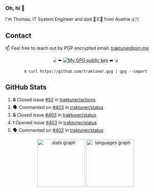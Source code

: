 ### Oh, hi 👋

I'm Thomas, IT System Engineer and dad 👶♊️👶 from Austria 🇦🇹

<!--
**traktuner/traktuner** is a ✨ _special_ ✨ repository because its `README.md` (this file) appears on your GitHub profile.

Here are some ideas to get you started:

- 🔭 I’m currently working on ...
- 🌱 I’m currently learning ...
- 👯 I’m looking to collaborate on ...
- 🤔 I’m looking for help with ...
- 💬 Ask me about ...
- 📫 How to reach me: ...
- 😄 Pronouns: ...
- ⚡ Fun fact: ...
-->

## Contact
📫 Feel free to reach out by PGP encrypted email:
traktuner@pm.me

<div align="center" markdown="1">

↙️ ⬅️ [![My GPG public key](https://img.shields.io/badge/PGP%20public%20key-6D4AFF?style=for-the-badge)](https://github.com/traktuner.gpg) ➡️ ↘️

```shell
$ curl https://github.com/traktuner.gpg | gpg --import
```

</div>

## GitHub Stats
<!--START_SECTION:activity-->
1. 🔒 Closed issue [#52](https://github.com/traktuner/actions/issues/52) in [traktuner/actions](https://github.com/traktuner/actions)
2. 🗣 Commented on [#403](https://github.com/traktuner/status/issues/403#issuecomment-2241936930) in [traktuner/status](https://github.com/traktuner/status)
3. 🔒 Closed issue [#403](https://github.com/traktuner/status/issues/403) in [traktuner/status](https://github.com/traktuner/status)
4. ❗ Opened issue [#403](https://github.com/traktuner/status/issues/403) in [traktuner/status](https://github.com/traktuner/status)
5. 🗣 Commented on [#402](https://github.com/traktuner/status/issues/402#issuecomment-2241734809) in [traktuner/status](https://github.com/traktuner/status)
<!--END_SECTION:activity-->

<div align="center">
  <img src="https://github-readme-stats.vercel.app/api?username=traktuner&hide_title=false&hide_rank=false&show_icons=true&include_all_commits=true&count_private=true&disable_animations=false&theme=dracula&locale=en&hide_border=false&order=1" height="150" alt="stats graph"  />
  <img src="https://github-readme-stats.vercel.app/api/top-langs?username=traktuner&locale=en&hide_title=false&layout=compact&card_width=320&langs_count=5&theme=dracula&hide_border=false&order=2" height="150" alt="languages graph"  />
</div>
